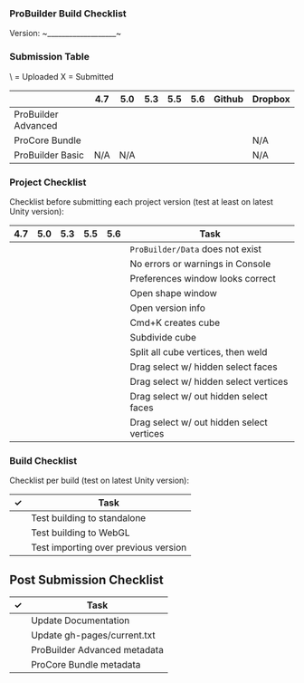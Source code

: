 ### ProBuilder Build Checklist

Version: ~___________________~

### Submission Table

\ = Uploaded
X = Submitted


|                     | 4.7 | 5.0 | 5.3 | 5.5 | 5.6 | Github | Dropbox |
|---------------------|-----|-----|-----|-----|-----|--------|---------|
| ProBuilder Advanced |     |     |     |     |     |        |         |
| ProCore Bundle      |     |     |     |     |     |        |   N/A   |
| ProBuilder Basic    | N/A | N/A |     |     |     |        |   N/A   |

### Project Checklist

Checklist before submitting each project version (test at least on latest Unity version):

| 4.7 | 5.0 | 5.3 | 5.5 | 5.6 |  Task                                        |
|-----|-----|-----|-----|-----|----------------------------------------------|
|     |     |     |     |     | `ProBuilder/Data` does not exist             |
|     |     |     |     |     | No errors or warnings in Console             |
|     |     |     |     |     | Preferences window looks correct             |
|     |     |     |     |     | Open shape window                            |
|     |     |     |     |     | Open version info                            |
|     |     |     |     |     | Cmd+K creates cube                           |
|     |     |     |     |     | Subdivide cube                               |
|     |     |     |     |     | Split all cube vertices, then weld           |
|     |     |     |     |     | Drag select w/ hidden select faces           |
|     |     |     |     |     | Drag select w/ hidden select vertices        |
|     |     |     |     |     | Drag select w/ out hidden select faces       |
|     |     |     |     |     | Drag select w/ out hidden select vertices    |

### Build Checklist

Checklist per build (test on latest Unity version):

|✓| Task |
|-|------|
| | Test building to standalone |
| | Test building to WebGL |
| | Test importing over previous version |

## Post Submission Checklist

|✓| Task |
|-|------|
| | Update Documentation |
| | Update gh-pages/current.txt |
| | ProBuilder Advanced metadata |
| | ProCore Bundle metadata |
